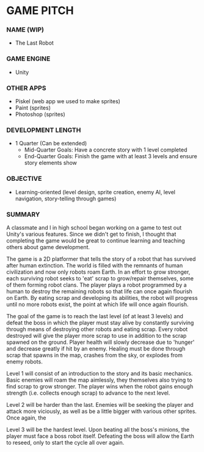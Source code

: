 # GAME PITCH

### NAME (WIP)
* The Last Robot

### GAME ENGINE
* Unity

### OTHER APPS
* Piskel (web app we used to make sprites)
* Paint (sprites)
* Photoshop (sprites)

### DEVELOPMENT LENGTH
* 1 Quarter (Can be extended)
  * Mid-Quarter Goals: Have a concrete story with 1 level completed
  * End-Quarter Goals: Finish the game with at least 3 levels and ensure story elements show

### OBJECTIVE
* Learning-oriented (level design, sprite creation, enemy AI, level navigation, story-telling through games)

### SUMMARY
A classmate and I in high school began working on a game to test out Unity's various features. Since we didn't get to finish, I thought that completing the game would be great to continue learning and teaching others about game development.

The game is a 2D platformer that tells the story of a robot that has survived after human extinction. The world is filled with the remnants of human civilization and now only robots roam Earth. In an effort to grow stronger, each surviving robot seeks to 'eat' scrap to grow/repair themselves, some of them forming robot clans. The player plays a robot programmed by a human to destroy the remaining robots so that life can once again flourish on Earth. By eating scrap and developing its abilities, the robot will progress until no more robots exist, the point at which life will once again flourish.

The goal of the game is to reach the last level (of at least 3 levels) and defeat the boss in which the player must stay alive by constantly surviving through means of destroying other robots and eating scrap. Every robot destroyed will give the player more scrap to use in addition to the scrap spawned on the ground. Player health will slowly decrease due to 'hunger' and decrease greatly if hit by an enemy. Healing must be done through scrap that spawns in the map, crashes from the sky, or explodes from enemy robots.

Level 1 will consist of an introduction to the story and its basic mechanics. Basic enemies will roam the map aimlessly, they themselves also trying to find scrap to grow stronger. The player wins when the robot gains enough strength (i.e. collects enough scrap) to advance to the next level.

Level 2 will be harder than the last. Enemies will be seeking the player and attack more viciously, as well as be a little bigger with various other sprites. Once again, the 

Level 3 will be the hardest level. Upon beating all the boss's minions, the player must face a boss robot itself. Defeating the boss will allow the Earth to reseed, only to start the cycle all over again.
